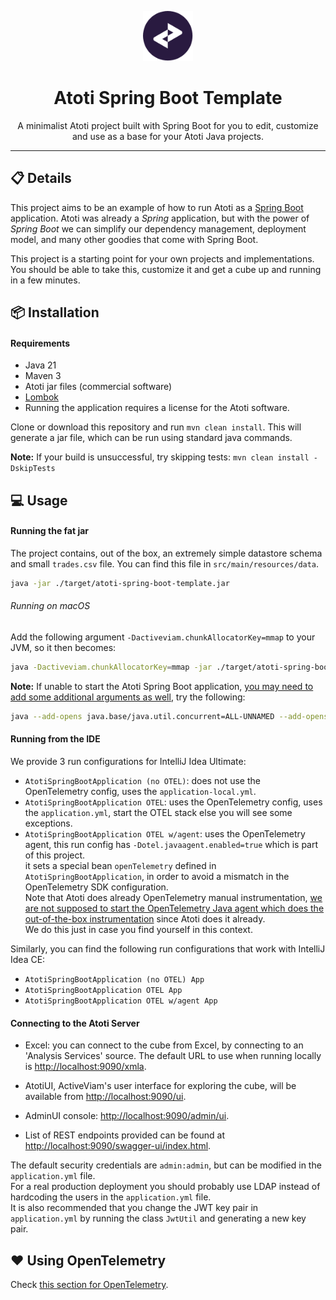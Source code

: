 <p align="center">
  <img width="80" src="./activeviam.svg" />
</p>
<h1 align="center">Atoti Spring Boot Template</h1>
<p align="center">A minimalist Atoti project built with Spring Boot for you to edit, customize and use as a base for your Atoti Java projects.</p>

---

## 📋 Details

This project aims to be an example of how to run Atoti as a [Spring Boot](https://spring.io/guides/gs/spring-boot)
application. Atoti was already a *Spring* application, but with the power of *Spring Boot* we can simplify our
dependency management, deployment model, and many other goodies that come with Spring Boot.

This project is a starting point for your own projects and implementations. You should be able to take this, customize
it and get a cube up and running in a few minutes.

## 📦 Installation

#### Requirements

- Java 21
- Maven 3
- Atoti jar files (commercial software)
- [Lombok](https://www.baeldung.com/lombok-ide)
- Running the application requires a license for the Atoti software.

Clone or download this repository and run `mvn clean install`. This will generate a jar file, which can be run using
standard java commands.

**Note:** If your build is unsuccessful, try skipping tests: `mvn clean install -DskipTests`

## 💻 Usage

#### Running the fat jar

The project contains, out of the box, an extremely simple datastore schema and small `trades.csv` file. You can find
this file in `src/main/resources/data`.<br>

```bash
java -jar ./target/atoti-spring-boot-template.jar
```

###### Running on macOS

Add the following argument `-Dactiveviam.chunkAllocatorKey=mmap` to your JVM, so it then becomes:

```bash
java -Dactiveviam.chunkAllocatorKey=mmap -jar ./target/atoti-spring-boot-template.jar
```

**Note:** If unable to start the Atoti Spring Boot application, [you may need to add some additional arguments as
well](https://docs.activeviam.com/products/atoti/server/latest/docs/configuration/java_version/#jvm-options), try the
following:

```bash
java --add-opens java.base/java.util.concurrent=ALL-UNNAMED --add-opens java.base/java.net=ALL-UNNAMED -Dactiveviam.chunkAllocatorKey=mmap -jar ./target/atoti-spring-boot-template.jar
```

#### Running from the IDE

We provide 3 run configurations for IntelliJ Idea Ultimate:

- `AtotiSpringBootApplication (no OTEL)`: does not use the OpenTelemetry config, uses the `application-local.yml`.
- `AtotiSpringBootApplication OTEL`: uses the OpenTelemetry config, uses the `application.yml`, start the OTEL stack
  else you will see some exceptions.
- `AtotiSpringBootApplication OTEL w/agent`: uses the OpenTelemetry agent, this run config has
  `-Dotel.javaagent.enabled=true` which is part of this project.<br>
  it sets a special bean `openTelemetry` defined in `AtotiSpringBootApplication`, in order to avoid a mismatch in the
  OpenTelemetry SDK configuration.<br>
  Note that Atoti does already OpenTelemetry manual
  instrumentation, [we are not supposed to start the OpenTelemetry Java agent which does the out-of-the-box instrumentation](https://opentelemetry.io/docs/zero-code/java/spring-boot-starter/)
  since Atoti does it already.<br>
  We do this just in case you find yourself in this context.

Similarly, you can find the following run configurations that work with IntelliJ Idea CE:

- `AtotiSpringBootApplication (no OTEL) App`
- `AtotiSpringBootApplication OTEL App`
- `AtotiSpringBootApplication OTEL w/agent App`

#### Connecting to the Atoti Server

- Excel: you can connect to the cube from Excel, by connecting to an 'Analysis Services' source.
  The default URL to use when running locally is [http://localhost:9090/xmla](http://localhost:9090/xmla).

- AtotiUI, ActiveViam's user interface for exploring the cube, will be available
  from [http://localhost:9090/ui](http://localhost:9090/ui).

- AdminUI console: [http://localhost:9090/admin/ui](http://localhost:9090/admin/ui).

- List of REST endpoints provided can be found
  at [http://localhost:9090/swagger-ui/index.html](http://localhost:9090/swagger-ui/index.html).

The default security credentials are `admin:admin`, but can be modified in the `application.yml` file.<br>
For a real production deployment you should probably use LDAP instead of hardcoding the users in the `application.yml`
file.<br>
It is also recommended that you change the JWT key pair in `application.yml` by running the class `JwtUtil` and
generating a new key pair.

## ❤️ Using OpenTelemetry

Check [this section for OpenTelemetry](./otel/doc/STACK.md).
